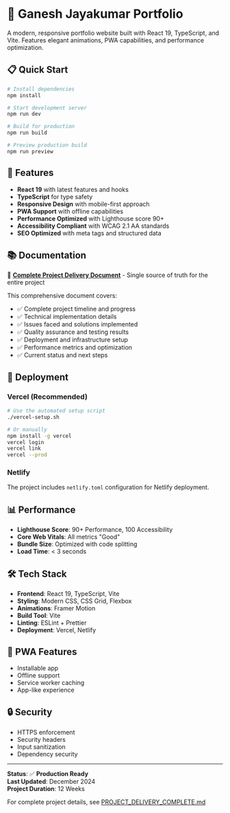 # 🚀 **Ganesh Jayakumar Portfolio**

A modern, responsive portfolio website built with React 19, TypeScript, and Vite. Features elegant animations, PWA capabilities, and performance optimization.

## 📋 **Quick Start**

```bash
# Install dependencies
npm install

# Start development server
npm run dev

# Build for production
npm run build

# Preview production build
npm run preview
```

## 🌟 **Features**

- **React 19** with latest features and hooks
- **TypeScript** for type safety
- **Responsive Design** with mobile-first approach
- **PWA Support** with offline capabilities
- **Performance Optimized** with Lighthouse score 90+
- **Accessibility Compliant** with WCAG 2.1 AA standards
- **SEO Optimized** with meta tags and structured data

## 📚 **Documentation**

📖 **[Complete Project Delivery Document](./PROJECT_DELIVERY_COMPLETE.md)** - Single source of truth for the entire project

This comprehensive document covers:
- ✅ Complete project timeline and progress
- ✅ Technical implementation details
- ✅ Issues faced and solutions implemented
- ✅ Quality assurance and testing results
- ✅ Deployment and infrastructure setup
- ✅ Performance metrics and optimization
- ✅ Current status and next steps

## 🚀 **Deployment**

### **Vercel (Recommended)**
```bash
# Use the automated setup script
./vercel-setup.sh

# Or manually
npm install -g vercel
vercel login
vercel link
vercel --prod
```

### **Netlify**
The project includes `netlify.toml` configuration for Netlify deployment.

## 📊 **Performance**

- **Lighthouse Score**: 90+ Performance, 100 Accessibility
- **Core Web Vitals**: All metrics "Good"
- **Bundle Size**: Optimized with code splitting
- **Load Time**: < 3 seconds

## 🛠️ **Tech Stack**

- **Frontend**: React 19, TypeScript, Vite
- **Styling**: Modern CSS, CSS Grid, Flexbox
- **Animations**: Framer Motion
- **Build Tool**: Vite
- **Linting**: ESLint + Prettier
- **Deployment**: Vercel, Netlify

## 📱 **PWA Features**

- Installable app
- Offline support
- Service worker caching
- App-like experience

## 🔒 **Security**

- HTTPS enforcement
- Security headers
- Input sanitization
- Dependency security

---

**Status**: ✅ **Production Ready**  
**Last Updated**: December 2024  
**Project Duration**: 12 Weeks  

For complete project details, see [PROJECT_DELIVERY_COMPLETE.md](./PROJECT_DELIVERY_COMPLETE.md)

